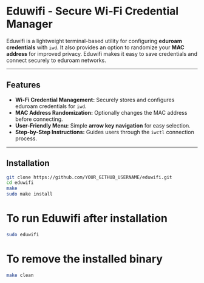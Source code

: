 # Eduwifi - Secure Wi-Fi Credential Manager

Eduwifi is a lightweight terminal-based utility for configuring **eduroam credentials** with `iwd`. It also provides an option to randomize your **MAC address** for improved privacy. Eduwifi makes it easy to save credentials and connect securely to eduroam networks.

---

## Features

- **Wi-Fi Credential Management:** Securely stores and configures eduroam credentials for `iwd`.
- **MAC Address Randomization:** Optionally changes the MAC address before connecting.
- **User-Friendly Menu:** Simple **arrow key navigation** for easy selection.
- **Step-by-Step Instructions:** Guides users through the `iwctl` connection process.

---

## Installation

```bash
git clone https://github.com/YOUR_GITHUB_USERNAME/eduwifi.git
cd eduwifi
make
sudo make install

```
# To run Eduwifi after installation

```bash
sudo eduwifi
```
# To remove the installed binary

```bash
make clean
```



